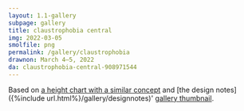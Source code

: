 ```yaml
---
layout: 1.1-gallery
subpage: gallery
title: claustrophobia central
img: 2022-03-05
smolfile: png
permalink: /gallery/claustrophobia
drawnon: March 4–5, 2022
da: claustrophobia-central-908971544
---
```

Based on [a height chart with a similar concept](https://www.deviantart.com/toon-o-clock/art/Another-Stinkin-Height-Chart-821063066) and [the design notes]({%include url.html%}/gallery/designnotes)' [gallery thumbnail](https://sta.sh/01wsgs8i47l4).

<img src="{%include url.html%}/assets/img/gallery/2021-12-16-tn.png" alt=""/>